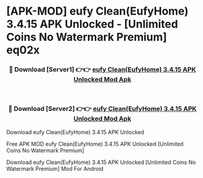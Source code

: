 # [APK-MOD] eufy Clean(EufyHome) 3.4.15 APK Unlocked - [Unlimited Coins No Watermark Premium] eq02x



<div align="center">
<h3>🔴 Download [Server1] 👉👉 <a href="https://momento.my/?title=eufy_Clean(EufyHome)_3.4.15_APK_Unlocked">eufy Clean(EufyHome) 3.4.15 APK Unlocked Mod Apk</a></h3><br>

<h3>🔴 Download [Server2] 👉👉 <a href="https://momento.my/?title=eufy_Clean(EufyHome)_3.4.15_APK_Unlocked">eufy Clean(EufyHome) 3.4.15 APK Unlocked Mod Apk</a></h3>
</div>



Download eufy Clean(EufyHome) 3.4.15 APK Unlocked 

Free APK MOD eufy Clean(EufyHome) 3.4.15 APK Unlocked [Unlimited Coins No Watermark Premium]

Download eufy Clean(EufyHome) 3.4.15 APK Unlocked [Unlimited Coins No Watermark Premium] Mod For Android
